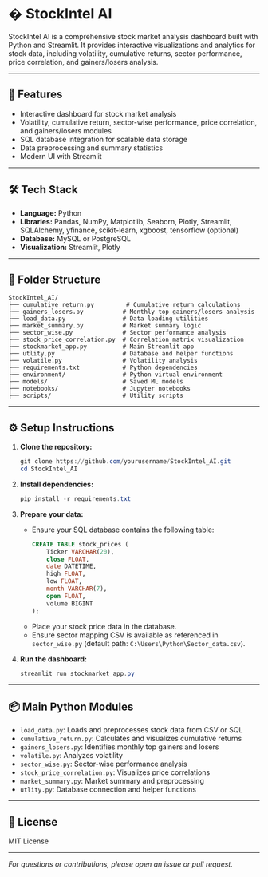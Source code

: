 
# � StockIntel AI

StockIntel AI is a comprehensive stock market analysis dashboard built with Python and Streamlit. It provides interactive visualizations and analytics for stock data, including volatility, cumulative returns, sector performance, price correlation, and gainers/losers analysis.

---

## 🚀 Features

- Interactive dashboard for stock market analysis
- Volatility, cumulative return, sector-wise performance, price correlation, and gainers/losers modules
- SQL database integration for scalable data storage
- Data preprocessing and summary statistics
- Modern UI with Streamlit

---

## 🛠️ Tech Stack

- **Language:** Python
- **Libraries:** Pandas, NumPy, Matplotlib, Seaborn, Plotly, Streamlit, SQLAlchemy, yfinance, scikit-learn, xgboost, tensorflow (optional)
- **Database:** MySQL or PostgreSQL
- **Visualization:** Streamlit, Plotly

---

## 📁 Folder Structure

```
StockIntel_AI/
├── cumulative_return.py         # Cumulative return calculations
├── gainers_losers.py           # Monthly top gainers/losers analysis
├── load_data.py                # Data loading utilities
├── market_summary.py           # Market summary logic
├── sector_wise.py              # Sector performance analysis
├── stock_price_correlation.py  # Correlation matrix visualization
├── stockmarket_app.py          # Main Streamlit app
├── utlity.py                   # Database and helper functions
├── volatile.py                 # Volatility analysis
├── requirements.txt            # Python dependencies
├── environment/                # Python virtual environment
├── models/                     # Saved ML models
├── notebooks/                  # Jupyter notebooks
├── scripts/                    # Utility scripts
```

---

## ⚙️ Setup Instructions

1. **Clone the repository:**
   ```powershell
   git clone https://github.com/yourusername/StockIntel_AI.git
   cd StockIntel_AI
   ```

2. **Install dependencies:**
   ```powershell
   pip install -r requirements.txt
   ```

3. **Prepare your data:**
   - Ensure your SQL database contains the following table:
     ```sql
     CREATE TABLE stock_prices (
         Ticker VARCHAR(20),
         close FLOAT,
         date DATETIME,
         high FLOAT,
         low FLOAT,
         month VARCHAR(7),
         open FLOAT,
         volume BIGINT
     );
     ```
   - Place your stock price data in the database.
   - Ensure sector mapping CSV is available as referenced in `sector_wise.py` (default path: `C:\Users\Python\Sector_data.csv`).

4. **Run the dashboard:**
   ```powershell
   streamlit run stockmarket_app.py
   ```

---

## 📦 Main Python Modules

- `load_data.py`: Loads and preprocesses stock data from CSV or SQL
- `cumulative_return.py`: Calculates and visualizes cumulative returns
- `gainers_losers.py`: Identifies monthly top gainers and losers
- `volatile.py`: Analyzes volatility
- `sector_wise.py`: Sector-wise performance analysis
- `stock_price_correlation.py`: Visualizes price correlations
- `market_summary.py`: Market summary and preprocessing
- `utlity.py`: Database connection and helper functions

---

## 📄 License

MIT License

---

*For questions or contributions, please open an issue or pull request.*